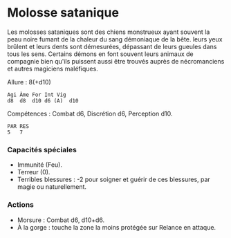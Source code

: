# Molosse satanique
Les molosses sataniques sont des chiens monstrueux ayant souvent la peau noire fumant de la chaleur du sang démoniaque de la bête. leurs yeux brûlent et leurs dents sont démesurées, dépassant de leurs gueules dans tous les sens. Certains démons en font souvent leurs animaux de compagnie bien qu'ils puissent aussi être trouvés auprès de nécromanciens et autres magiciens maléfiques.

Allure : 8(+d10)

	Agi	Âme	For	Int	Vig
	d8	d8	d10	d6 (A)	d10

Compétences : Combat d6, Discrétion d6, Perception d10.

	PAR	RES
	5	7

### Capacités spéciales
- Immunité (Feu).
- Terreur (0).
- Terribles blessures : -2 pour soigner et guérir de ces blessures, par magie ou naturellement.

### Actions
- Morsure : Combat d6, d10+d6.
- À la gorge : touche la zone la moins protégée sur Relance en attaque.
